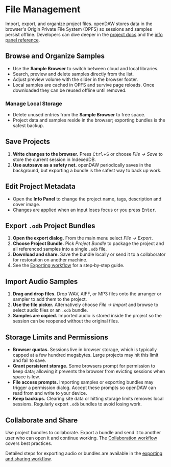 # File Management

Import, export, and organize project files. openDAW stores data in the
browser's Origin Private File System (OPFS) so sessions and samples persist
offline. Developers can dive deeper in the
[project docs](../../docs-dev/projects/overview.md) and the
[info panel reference](../../docs-dev/ui/info-panel/overview.md).

## Browse and Organize Samples

- Use the **Sample Browser** to switch between cloud and local libraries.
- Search, preview and delete samples directly from the list.
- Adjust preview volume with the slider in the browser footer.
- Local samples are cached in OPFS and survive page reloads.
  Once downloaded they can be reused offline until removed.

### Manage Local Storage

- Delete unused entries from the **Sample Browser** to free space.
- Project data and samples reside in the browser; exporting bundles is the
  safest backup.

## Save Projects

1. **Write changes to the browser.** Press <kbd>Ctrl</kbd>+<kbd>S</kbd> or choose
   _File → Save_ to store the current session in IndexedDB.
2. **Use autosave as a safety net.** openDAW periodically saves in the
   background, but exporting a bundle is the safest way to back up work.

## Edit Project Metadata

- Open the **Info Panel** to change the project name, tags, description and
  cover image.
- Changes are applied when an input loses focus or you press <kbd>Enter</kbd>.

## Export `.odb` Project Bundles

1. **Open the export dialog.** From the main menu select _File → Export_.
2. **Choose Project Bundle.** Pick _Project Bundle_ to package the project and
   all referenced samples into a single `.odb` file.
3. **Download and share.** Save the bundle locally or send it to a
   collaborator for restoration on another machine.
4. See the [Exporting workflow](../workflows/exporting.md) for a step‑by‑step guide.

## Import Audio Samples

1. **Drag and drop files.** Drop WAV, AIFF, or MP3 files onto the arranger or
   sampler to add them to the project.
2. **Use the file picker.** Alternatively choose _File → Import_ and browse to
   select audio files or an `.odb` bundle.
3. **Samples are copied.** Imported audio is stored inside the project so the
   session can be reopened without the original files.

## Storage Limits and Permissions

- **Browser quotas.** Sessions live in browser storage, which is typically
  capped at a few hundred megabytes. Large projects may hit this limit and fail
  to save.
- **Grant persistent storage.** Some browsers prompt for permission to keep
  data; allowing it prevents the browser from evicting sessions when space is
  low.
- **File access prompts.** Importing samples or exporting bundles may trigger a
  permission dialog. Accept these prompts so openDAW can read from and write to
  your device.
- **Keep backups.** Clearing site data or hitting storage limits removes local
  sessions. Regularly export `.odb` bundles to avoid losing work.

## Collaborate and Share

Use project bundles to collaborate. Export a bundle and send it to another
user who can open it and continue working. The
[Collaboration workflow](../workflows/collaboration.md) covers best
practices.

Detailed steps for exporting audio or bundles are available in the
[exporting and sharing workflow](../workflows/exporting-and-sharing.md).
